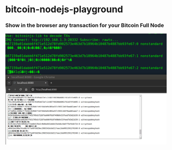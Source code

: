# bitcoin-nodejs-playground

### Show in the browser any transaction for your Bitcoin Full Node
![](zmq_tx_wesocket_fastify.gif)
